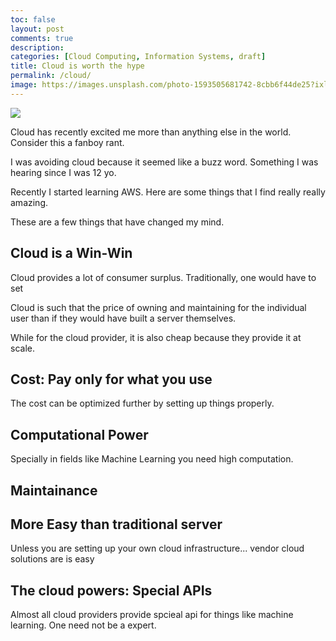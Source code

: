 ```yaml
---
toc: false
layout: post
comments: true
description: 
categories: [Cloud Computing, Information Systems, draft]
title: Cloud is worth the hype
permalink: /cloud/
image: https://images.unsplash.com/photo-1593505681742-8cbb6f44de25?ixlib=rb-1.2.1&ixid=eyJhcHBfaWQiOjEyMDd9&auto=format&fit=crop&w=2689&q=80
---
```

![](https://images.unsplash.com/photo-1593505681742-8cbb6f44de25?ixlib=rb-1.2.1&ixid=eyJhcHBfaWQiOjEyMDd9&auto=format&fit=crop&w=2689&q=80)


Cloud has recently excited me more than anything else in the world. Consider this a fanboy rant.

I was avoiding cloud because it seemed like a buzz word. Something I was hearing since I was 12 yo.

Recently I started learning AWS. Here are some things that I find really really amazing.

These are a few things that have changed my mind.

## Cloud is a Win-Win

Cloud provides a lot of consumer surplus. Traditionally, one would have to set 

Cloud is such that the price of owning and maintaining for the individual user than if they would have built a server themselves.

While for the cloud provider, it is also cheap because they provide it at scale.

## Cost: Pay only for what you use

The cost can be optimized further by setting up things properly.

## Computational Power

Specially in fields like Machine Learning you need high computation.

## Maintainance

## More Easy than traditional server

Unless you are setting up your own cloud infrastructure... vendor cloud solutions are is easy

## The cloud powers: Special APIs

Almost all cloud providers provide spcieal api for things like machine learning. One need not be a expert.

 
